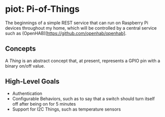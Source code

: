 ﻿# piot: Pi-of-Things

The beginnings of a simple REST service that can run on Raspberry Pi devices throughout my home, which will be controlled by a central 
service such as (OpenHAB)[https://github.com/openhab/openhab].

## Concepts
A *Thing* is an abstract concept that, at present, represents a GPIO pin with a binary on/off value.

## High-Level Goals
* Authentication
* Configurable Behaviors, such as to say that a switch should turn itself off after being on for 5 minutes
* Support for I2C Things, such as temperature sensors 